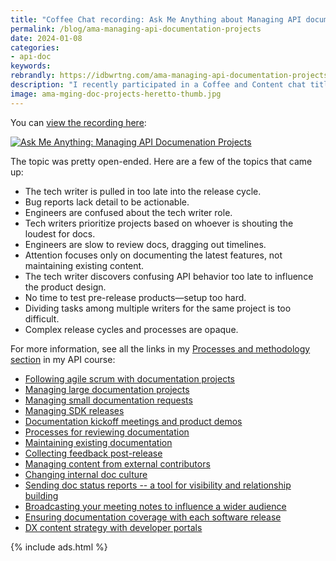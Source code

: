 ```yaml
---
title: "Coffee Chat recording: Ask Me Anything about Managing API documentation projects"
permalink: /blog/ama-managing-api-documentation-projects
date: 2024-01-08
categories:
- api-doc
keywords: 
rebrandly: https://idbwrtng.com/ama-managing-api-documentation-projects
description: "I recently participated in a Coffee and Content chat titled 'Ask Me Anything: Managing API Documenation Projects', with Patrick Bosek and Scott Abel, sponsored by Heretto. This was an 'Ask me anything' style chat, though the audience could only participate through chat on Brighttalk's platform. The coffee chat took place on Thursday, Jan 11, 2024."
image: ama-mging-doc-projects-heretto-thumb.jpg
---
```


You can [view the recording here](https://www.brighttalk.com/webcast/9273/593123):

<a class="noCrossRef" href="https://www.brighttalk.com/webcast/9273/593123"><img src="{{site.media}}/ama-managing-api-doc-projects.jpg" alt="Ask Me Anything: Managing API Documenation Projects" /></a>

The topic was pretty open-ended. Here are a few of the topics that came up:

* The tech writer is pulled in too late into the release cycle.
* Bug reports lack detail to be actionable.
* Engineers are confused about the tech writer role.
* Tech writers prioritize projects based on whoever is shouting the loudest for docs.
* Engineers are slow to review docs, dragging out timelines.
* Attention focuses only on documenting the latest features, not maintaining existing content.
* The tech writer discovers confusing API behavior too late to influence the product design.
* No time to test pre-release products—setup too hard.
* Dividing tasks among multiple writers for the same project is too difficult.
* Complex release cycles and processes are opaque.

For more information, see all the links in my [Processes and methodology section](/learnapidoc/docapis_managing_doc_processes.html) in my API course:

* [Following agile scrum with documentation projects](/learnapidoc/pubapis_agile_scrum_for_docs.html)
* [Managing large documentation projects](/learnapidoc/docapis_managing_doc_projects.html)
* [Managing small documentation requests](/learnapidoc/docapis_managing_small_doc_requests.html)
* [Managing SDK releases](/learnapidoc/docapis_managing_sdk_releases.html)
* [Documentation kickoff meetings and product demos](/learnapidoc/docapis_kickoff_meeting_agenda.html)
* [Processes for reviewing documentation](/learnapidoc/docapis_review_processes.html)
* [Maintaining existing documentation](/learnapidoc/docapis_doc_maintenance_processes.html)
* [Collecting feedback post-release](/learnapidoc/docapis_collecting_feedback_post_release.html)
* [Managing content from external contributors](/learnapidoc/docapis_processes_for_external_contributors.html)
* [Changing internal doc culture](/learnapidoc/docapis_changing_internal_doc_culture.html)
* [Sending doc status reports -- a tool for visibility and relationship building](/learnapidoc/docapis_status_reports.html)
* [Broadcasting your meeting notes to influence a wider audience](/learnapidoc/docapis_meeting_notes.html)
* [Ensuring documentation coverage with each software release](/learnapidoc/docapis_release_process.html)
* [DX content strategy with developer portals](/learnapidoc/docapis_dx_content_strategy.html)

{% include ads.html %}